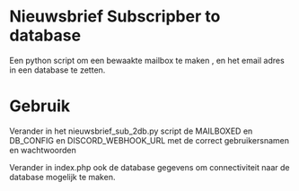 # Nieuwsbrief Subscripber to database
Een python script om een bewaakte mailbox te maken , en het email adres in een database te zetten. 

# Gebruik
Verander in het nieuwsbrief_sub_2db.py script de MAILBOXED en DB_CONFIG en DISCORD_WEBHOOK_URL met de correct gebruikersnamen en wachtwoorden

Verander in index.php ook de database gegevens om connectiviteit naar de database mogelijk te maken.





